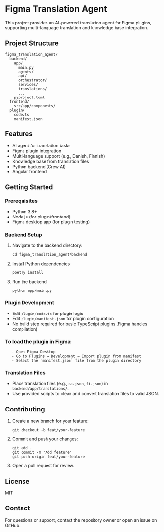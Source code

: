 # Figma Translation Agent

This project provides an AI-powered translation agent for Figma plugins, supporting multi-language translation and knowledge base integration.

## Project Structure

```
figma_translation_agent/
  backend/
    app/
      main.py
      agents/
      api/
      orchestrator/
      services/
      translations/
      ...
    pyproject.toml
  frontend/
    src/app/components/
  plugin/
    code.ts
    manifest.json
```

## Features

- AI agent for translation tasks
- Figma plugin integration
- Multi-language support (e.g., Danish, Finnish)
- Knowledge base from translation files
- Python backend (Crew AI)
- Angular frontend

## Getting Started

### Prerequisites

- Python 3.8+
- Node.js (for plugin/frontend)
- Figma desktop app (for plugin testing)

### Backend Setup

1. Navigate to the backend directory:
   ```
   cd figma_translation_agent/backend
   ```
2. Install Python dependencies:
   ```
   poetry install
   ```
3. Run the backend:
   ```
   python app/main.py
   ```

### Plugin Development

- Edit `plugin/code.ts` for plugin logic
- Edit `plugin/manifest.json` for plugin configuration
- No build step required for basic TypeScript plugins (Figma handles compilation)

### To load the plugin in Figma:

```
   - Open Figma Desktop
   - Go to Plugins → Development → Import plugin from manifest
   - Select the `manifest.json` file from the plugin directory
```

### Translation Files

- Place translation files (e.g., `da.json`, `fi.json`) in `backend/app/translations/`.
- Use provided scripts to clean and convert translation files to valid JSON.

## Contributing

1. Create a new branch for your feature:
   ```
   git checkout -b feat/your-feature
   ```
2. Commit and push your changes:
   ```
   git add .
   git commit -m "Add feature"
   git push origin feat/your-feature
   ```
3. Open a pull request for review.

## License

MIT

## Contact

For questions or support, contact the repository owner or open an issue on GitHub.
